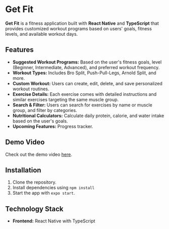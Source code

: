 # Get Fit

**Get Fit** is a fitness application built with **React Native** and **TypeScript** that provides customized workout programs based on users' goals, fitness levels, and available workout days.

## Features

- **Suggested Workout Programs:** Based on the user's fitness goals, level (Beginner, Intermediate, Advanced), and preferred workout frequency.
- **Workout Types:** Includes Bro Split, Push-Pull-Legs, Arnold Split, and more.
- **Custom Workout:** Users can create, edit, delete, and save personalized workout routines.
- **Exercise Details:** Each exercise comes with detailed instructions and similar exercises targeting the same muscle group.
- **Search & Filter:** Users can search for exercises by name or muscle group, and filter by categories.
- **Nutritional Calculators:** Calculate daily protein, calorie, and water intake based on the user's goals.
- **Upcoming Features:** Progress tracker.

## Demo Video

Check out the demo video [here](https://drive.google.com/file/d/1e3Fm_pcoH0n_MCINYWaSo8EvSHTsu_9t/view).

## Installation

1. Clone the repository.
2. Install dependencies using `npm install`
3. Start the app with `expo start`.

## Technology Stack

- **Frontend:** React Native with TypeScript
